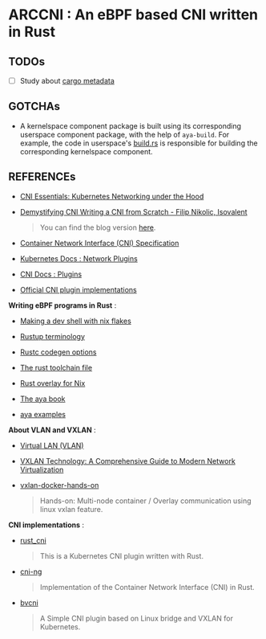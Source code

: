 # ARCCNI : An eBPF based CNI written in Rust

## TODOs

- [ ] Study about [cargo metadata](https://doc.rust-lang.org/cargo/commands/cargo-metadata.html)

## GOTCHAs

- A kernelspace component package is built using its corresponding userspace component package, with the help of `aya-build`.
  For example, the code in userspace's [build.rs](./crates/build.rs) is responsible for building the corresponding kernelspace component.

## REFERENCEs

- [CNI Essentials: Kubernetes Networking under the Hood](https://tetrate.io/blog/kubernetes-networking/)

- [Demystifying CNI Writing a CNI from Scratch - Filip Nikolic, Isovalent](https://www.youtube.com/watch?v=WmSNPtwOb0Y)
  > You can find the blog version [here](https://isovalent.com/blog/post/demystifying-cni/?utm_source=chatgpt.com).

- [Container Network Interface (CNI) Specification](https://github.com/containernetworking/cni/blob/main/SPEC.md)

- [Kubernetes Docs : Network Plugins](https://kubernetes.io/docs/concepts/extend-kubernetes/compute-storage-net/network-plugins/)

- [CNI Docs : Plugins](https://www.cni.dev/plugins/current/)

- [Official CNI plugin implementations](https://github.com/containernetworking/plugins)

**Writing eBPF programs in Rust** :

- [Making a dev shell with nix flakes](https://fasterthanli.me/series/building-a-rust-service-with-nix/part-10)

- [Rustup terminology](https://rust-lang.github.io/rustup/concepts/index.html)

- [Rustc codegen options](https://doc.rust-lang.org/rustc/codegen-options/index.html)

- [The rust toolchain file](https://rust-lang.github.io/rustup/overrides.html#the-toolchain-file)

- [Rust overlay for Nix](https://github.com/oxalica/rust-overlay?tab=readme-ov-file)

- [The aya book](https://aya-rs.dev/book/)

- [aya examples](https://github.com/vadorovsky/aya-examples)

**About VLAN and VXLAN** :

- [Virtual LAN (VLAN)](https://www.youtube.com/watch?v=ez24W5oTU3U)

- [VXLAN Technology: A Comprehensive Guide to Modern Network Virtualization](https://medium.com/@mattouchi6/vxlan-technology-a-comprehensive-guide-to-modern-network-virtualization-72a1077c63b2)

- [vxlan-docker-hands-on](https://github.com/faysalmehedi/vxlan-docker-hands-on)
  > Hands-on: Multi-node container / Overlay communication using linux vxlan feature.

**CNI implementations** :

- [rust_cni](https://github.com/masap/rust_cni/)
  > This is a Kubernetes CNI plugin written with Rust.

- [cni-ng](https://github.com/arthur-zhang/cni-ng)
  > Implementation of the Container Network Interface (CNI) in Rust.

- [bvcni](https://github.com/royroyee/bvcni)
  > A Simple CNI plugin based on Linux bridge and VXLAN for Kubernetes.
